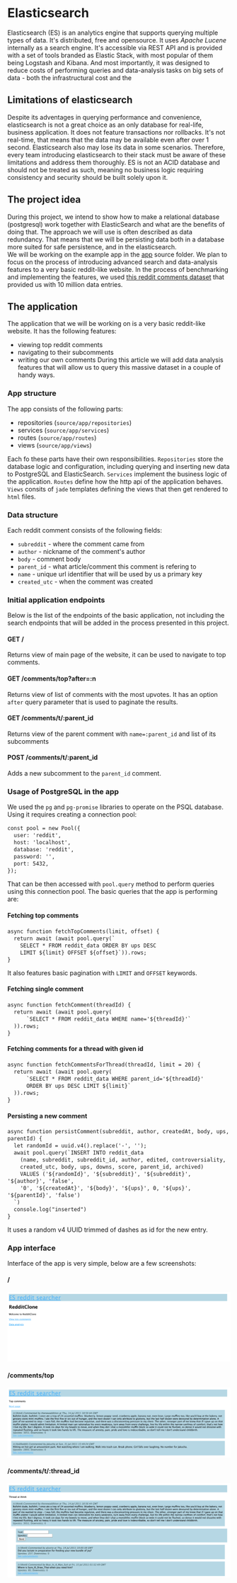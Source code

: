 # Elasticsearch
Elasticsearch (ES) is an analytics engine that supports querying multiple types of data. It's distributed, free and opensource. It uses *Apache Lucene* internally as a search engine. It's accessible via REST API and is provided with a set of tools branded as Elastic Stack, with most popular of them being Logstash and Kibana. And most importantly, it was designed to reduce costs of performing queries and data-analysis tasks on big sets of data - both the infrastructural cost and the 

## Limitations of elasticsearch
Despite its adventages in querying performance and convenience, elasticsearch is not a great choice as an only database for real-life, business application. It does not feature transactions nor rollbacks. It's not real-time, that means that the data may be available even after over 1 second. Elasticsearch also may lose its data in some scenarios. Therefore, every team introducing elasticsearch to their stack must be aware of these limitations and address them thoroughly. ES is not an ACID database and should not be treated as such, meaning no business logic requiring consistency and security should be built solely upon it.

## The project idea
During this project, we intend to show how to make a relational database (postgresql) work together with ElasticSearch and what are the benefits of doing that. The approach we will use is often described as data redundancy. That means that we will be persisting data both in a database more suited for safe persistence, and in the elasticsearch.  
We will be working on the example app in the [app](../source/app) source folder. We plan to focus on the process of introducing advanced search and data-analysis features to a very basic reddit-like website. In the process of benchmarking and implementing the features, we used [this reddit comments dataset](https://files.pushshift.io/reddit/comments/) that provided us with 10 million data entries.

## The application
The application that we will be working on is a very basic reddit-like website. It has the following features: 
 * viewing top reddit comments
 * navigating to their subcomments
 * writing our own comments
During this article we will add data analysis features that will allow us to query this massive dataset in a couple of handy ways. 

### App structure
The app consists of the following parts:
 - repositories (`source/app/repositories`)
 - services (`source/app/services`)
 - routes (`source/app/routes`)
 - views (`source/app/views`)

Each fo these parts have their own responsibilities. `Repositories` store the database logic and configuration, including querying and inserting new data to PostgreSQL and ElasticSearch. `Services` implement the business logic of the application. `Routes` define how the http api of the application behaves. `Views` consits of `jade` templates defining the views that then get rendered to `html` files. 

### Data structure
Each reddit comment consists of the following fields:
 - `subreddit` - where the comment came from
 - `author` - nickname of the comment's author
 - `body` - comment body
 - `parent_id` - what article/comment this comment is refering to
 - `name` - unique url identifier that will be used by us a primary key
 - `created_utc` - when the comment was created

### Initial application endpoints
Below is the list of the endpoints of the basic application, not including the search endpoints that will be added in the process presented in this project.

#### GET /
Returns view of main page of the website, it can be used to navigate to top comments.

#### GET /comments/top?after=:n
Returns view of list of comments with the most upvotes. It has an option `after` query parameter that is used to paginate the results.

#### GET /comments/t/:parent_id
Returns view of the parent comment with `name=:parent_id` and list of its subcomments

#### POST /comments/t/:parent_id
Adds a new subcomment to the `parent_id` comment.

### Usage of PostgreSQL in the app
We used the `pg` and `pg-promise` libraries to operate on the PSQL database. Using it requires creating a connection pool:
```
const pool = new Pool({
  user: 'reddit',
  host: 'localhost',
  database: 'reddit',
  password: '',
  port: 5432,
});
```
That can be then accessed with `pool.query` method to perform queries using this connection pool. The basic queries that the app is performing are:

#### Fetching top comments
```
async function fetchTopComments(limit, offset) {
  return await (await pool.query(`
    SELECT * FROM reddit_data ORDER BY ups DESC 
    LIMIT ${limit} OFFSET ${offset}`)).rows;
}
```
It also features basic pagination with `LIMIT` and `OFFSET` keywords.

#### Fetching single comment
```
async function fetchComment(threadId) {
  return await (await pool.query(
      `SELECT * FROM reddit_data WHERE name='${threadId}'`
  )).rows;
}
```

#### Fetching comments for a thread with given id
```
async function fetchCommentsForThread(threadId, limit = 20) {
  return await (await pool.query(
      `SELECT * FROM reddit_data WHERE parent_id='${threadId}' 
      ORDER BY ups DESC LIMIT ${limit}`
  )).rows;
}
```

#### Persisting a new comment
```
async function persistComment(subreddit, author, createdAt, body, ups, parentId) {
  let randomId = uuid.v4().replace('-', '');
  await pool.query(`INSERT INTO reddit_data 
    (name, subreddit, subreddit_id, author, edited, controversiality, 
    created_utc, body, ups, downs, score, parent_id, archived) 
    VALUES ('${randomId}', '${subreddit}', '${subreddit}', '${author}', 'false', 
    '0', '${createdAt}', '${body}', '${ups}', 0, '${ups}', '${parentId}', 'false')
  `)
  console.log("inserted")
}
```
It uses a random v4 UUID trimmed of dashes as id for the new entry.


### App interface
Interface of the app is very simple, below are a few screenshots:

#### /
![alt text](./images/1-index.png "Logo Title Text 1")

#### /comments/top
![alt text](./images/1-top-comments.png "Logo Title Text 1")

#### /comments/t/:thread_id
![alt text](./images/1-thread.png "Logo Title Text 1")
